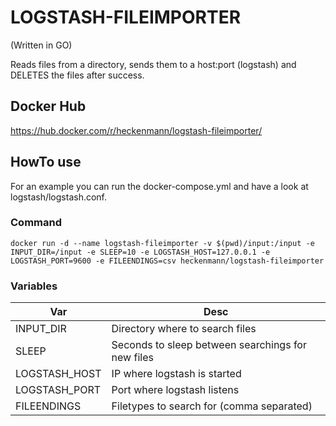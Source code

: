 # LOGSTASH-FILEIMPORTER
(Written in GO)

Reads files from a directory, sends them to a host:port (logstash) and DELETES the files after success.


## Docker Hub
https://hub.docker.com/r/heckenmann/logstash-fileimporter/

## HowTo use
For an example you can run the docker-compose.yml and have a look at logstash/logstash.conf.

### Command
```
docker run -d --name logstash-fileimporter -v $(pwd)/input:/input -e INPUT_DIR=/input -e SLEEP=10 -e LOGSTASH_HOST=127.0.0.1 -e LOGSTASH_PORT=9600 -e FILEENDINGS=csv heckenmann/logstash-fileimporter
```
### Variables
|Var        | Desc                                      |
|-----|-----|
|INPUT_DIR  | Directory where to search files       |
|SLEEP      | Seconds to sleep between searchings for new files |
|LOGSTASH_HOST | IP where logstash is started |
|LOGSTASH_PORT | Port where logstash listens |
|FILEENDINGS | Filetypes to search for (comma separated) |
